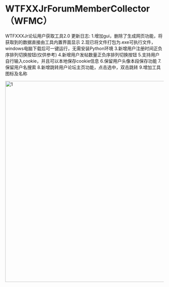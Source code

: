 # WTFXXJrForumMemberCollector（WFMC）
WTFXXXJr论坛用户获取工具2.0
更新日志:
1.增加gui，删除了生成网页功能，将获取到的数据直接由工具内置界面显示
2.现已将文件打包为.exe可执行文件，windows电脑下载后可一键运行，无需安装Python环境
3.新增用户注册时间正负序排列切换按钮(仅供参考)
4.新增用户发帖数量正负序排列切换按钮
5.支持用户自行输入cookie，并且可以本地保存cookie信息
6.保留用户头像本段保存功能
7.保留用户名搜索
8.新增跳转用户论坛主页功能，点击选中，双击跳转
9.增加工具图标及名称

<img width="640" height="640" alt="1" src="https://github.com/user-attachments/assets/f286077b-095e-4b0b-a8ad-6e3013485e38" />
